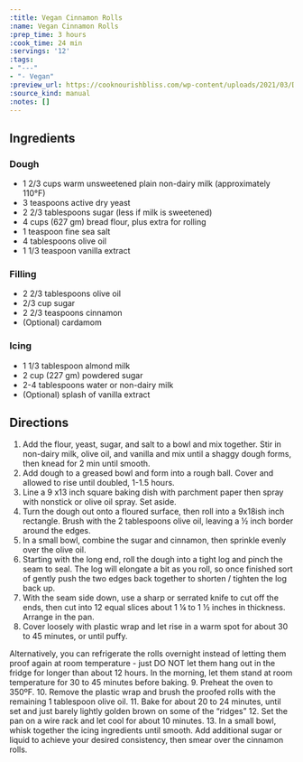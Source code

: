 ```yaml
---
:title: Vegan Cinnamon Rolls
:name: Vegan Cinnamon Rolls
:prep_time: 3 hours
:cook_time: 24 min
:servings: '12'
:tags:
- "---"
- "- Vegan"
:preview_url: https://cooknourishbliss.com/wp-content/uploads/2021/03/Dairy_free_cinnamon_rolls.jpg.webp
:source_kind: manual
:notes: []
---
```


## Ingredients
### Dough
- 1 2/3 cups warm unsweetened plain non-dairy milk (approximately 110°F)
- 3 teaspoons active dry yeast
- 2 2/3 tablespoons sugar (less if milk is sweetened)
- 4 cups (627 gm) bread flour, plus extra for rolling
- 1 teaspoon fine sea salt
- 4 tablespoons olive oil
- 1 1/3 teaspoon vanilla extract

### Filling
- 2 2/3 tablespoons olive oil
- 2/3 cup sugar 
- 2 2/3 teaspoons cinnamon 
- (Optional) cardamom

### Icing
- 1 1/3 tablespoon almond milk
- 2 cup (227 gm) powdered sugar
- 2-4 tablespoons water or non-dairy milk
- (Optional) splash of vanilla extract


## Directions
1. Add the flour, yeast, sugar, and salt to a bowl and mix together. Stir in non-dairy milk, olive oil, and vanilla and mix until a shaggy dough forms, then knead for 2 min until smooth.
2. Add dough to a greased bowl and form into a rough ball. Cover and allowed to rise until doubled, 1-1.5 hours.
3. Line a 9 x13 inch square baking dish with parchment paper then spray with nonstick or olive oil spray. Set aside. 
4. Turn the dough out onto a floured surface, then roll into a 9x18ish inch rectangle. Brush with the 2 tablespoons olive oil, leaving a ½ inch border around the edges.
5. In a small bowl, combine the sugar and cinnamon, then sprinkle evenly over the olive oil.
6. Starting with the long end, roll the dough into a tight log and pinch the seam to seal. The log will elongate a bit as you roll, so once finished sort of gently push the two edges back together to shorten / tighten the log back up.
7. With the seam side down, use a sharp or serrated knife to cut off the ends, then cut into 12 equal slices about 1 ¼ to 1 ½ inches in thickness. Arrange in the pan.
8. Cover loosely with plastic wrap and let rise in a warm spot for about 30 to 45 minutes, or until puffy. 

Alternatively, you can refrigerate the rolls overnight instead of letting them proof again at room temperature - just DO NOT let them hang out in the fridge for longer than about 12 hours. In the morning, let them stand at room temperature for 30 to 45 minutes before baking.
9. Preheat the oven to 350ºF.
10. Remove the plastic wrap and brush the proofed rolls with the remaining 1 tablespoon olive oil.
11. Bake for about 20 to 24 minutes, until set and just barely lightly golden brown on some of the “ridges”
12. Set the pan on a wire rack and let cool for about 10 minutes.
13. In a small bowl, whisk together the icing ingredients until smooth. Add additional sugar or liquid to achieve your desired consistency, then smear over the cinnamon rolls.
